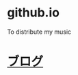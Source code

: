 # github.io

To distribute my music

<h1><a href="https://tdhasnomattre.github.io/github.io/weblog.html/">ブログ</></h1>
